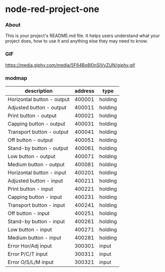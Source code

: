 node-red-project-one
====================

### About

This is your project's README.md file. It helps users understand what your
project does, how to use it and anything else they may need to know.

### GIF

https://media.giphy.com/media/5F64Bq8l0nSIVvZlJN/giphy.gif



### modmap
| description                | address | type    |
|----------------------------|---------|---------|
| Horizontal button - output | 400001  | holding |
| Adjusted button - output   | 400011  | holding |
| Print button - output      | 400021  | holding |
| Capping button - output    | 400031  | holding |
| Transport button - output  | 400041  | holding |
| Off button - output        | 400051  | holding |
| Stand-by button - output   | 400061  | holding |
| Low button - output        | 400071  | holding |
| Medium button - output     | 400081  | holding |
| Horizontal button - input  | 400201  | holding |
| Adjusted button - input    | 400211  | holding |
| Print button - input       | 400221  | holding |
| Capping button - input     | 400231  | holding |
| Transport button - input   | 400241  | holding |
| Off button - input         | 400251  | holding |
| Stand-by button - input    | 400261  | holding |
| Low button - input         | 400271  | holding |
| Medium button - input      | 400281  | holding |
| Error Hor/Adj input        | 300301  | input   |
| Error P/C/T input          | 300311  | input   |
| Error O/S/L/M input        | 300321  | input   |
